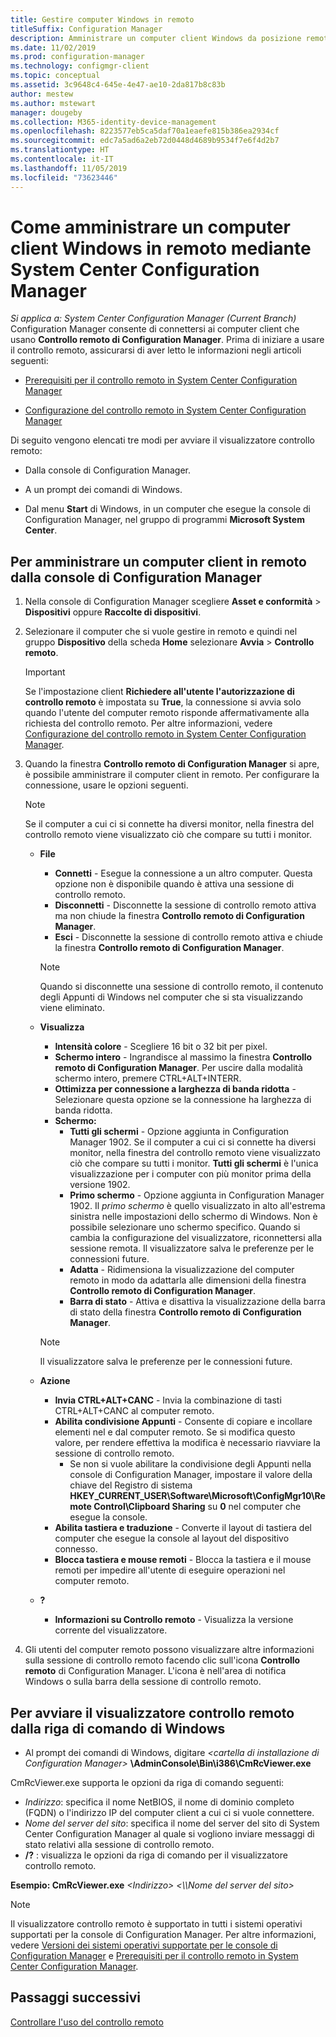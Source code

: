 ```yaml
---
title: Gestire computer Windows in remoto
titleSuffix: Configuration Manager
description: Amministrare un computer client Windows da posizione remota tramite System Center Configuration Manager.
ms.date: 11/02/2019
ms.prod: configuration-manager
ms.technology: configmgr-client
ms.topic: conceptual
ms.assetid: 3c9648c4-645e-4e47-ae10-2da817b8c83b
author: mestew
ms.author: mstewart
manager: dougeby
ms.collection: M365-identity-device-management
ms.openlocfilehash: 8223577eb5ca5daf70a1eaefe815b386ea2934cf
ms.sourcegitcommit: edc7a5ad6a2eb72d0448d4689b9534f7e6f4d2b7
ms.translationtype: HT
ms.contentlocale: it-IT
ms.lasthandoff: 11/05/2019
ms.locfileid: "73623446"
---
```

# <a name="how-to-remotely-administer-a-windows-client-computer-by-using-system-center-configuration-manager"></a>Come amministrare un computer client Windows in remoto mediante System Center Configuration Manager

*Si applica a: System Center Configuration Manager (Current Branch)* Configuration Manager consente di connettersi ai computer client che usano **Controllo remoto di Configuration Manager**. Prima di iniziare a usare il controllo remoto, assicurarsi di aver letto le informazioni negli articoli seguenti:  

-   [Prerequisiti per il controllo remoto in System Center Configuration Manager](/sccm/core/clients/manage/remote-control/prerequisites-for-remote-control)  

-   [Configurazione del controllo remoto in System Center Configuration Manager](/sccm/core/clients/manage/remote-control/configuring-remote-control)  

Di seguito vengono elencati tre modi per avviare il visualizzatore controllo remoto:  

-   Dalla console di Configuration Manager.  

-   A un prompt dei comandi di Windows.  

-   Dal menu **Start** di Windows, in un computer che esegue la console di Configuration Manager, nel gruppo di programmi **Microsoft System Center**.  

## <a name="to-remotely-administer-a-client-computer-from-the-configuration-manager-console"></a>Per amministrare un computer client in remoto dalla console di Configuration Manager  

1.  Nella console di Configuration Manager scegliere **Asset e conformità** > **Dispositivi** oppure **Raccolte di dispositivi**.  

3.  Selezionare il computer che si vuole gestire in remoto e quindi nel gruppo **Dispositivo** della scheda **Home** selezionare **Avvia** > **Controllo remoto**.  

    > [!IMPORTANT]  
    >  Se l'impostazione client **Richiedere all'utente l'autorizzazione di controllo remoto** è impostata su **True**, la connessione si avvia solo quando l'utente del computer remoto risponde affermativamente alla richiesta del controllo remoto. Per altre informazioni, vedere [Configurazione del controllo remoto in System Center Configuration Manager](/sccm/core/clients/manage/remote-control/configuring-remote-control).  

4.  Quando la finestra **Controllo remoto di Configuration Manager** si apre, è possibile amministrare il computer client in remoto. Per configurare la connessione, usare le opzioni seguenti.  

    > [!NOTE]  
    >  Se il computer a cui ci si connette ha diversi monitor, nella finestra del controllo remoto viene visualizzato ciò che compare su tutti i monitor.  

    -   **File**
        - **Connetti** - Esegue la connessione a un altro computer. Questa opzione non è disponibile quando è attiva una sessione di controllo remoto.  
        -   **Disconnetti** - Disconnette la sessione di controllo remoto attiva ma non chiude la finestra **Controllo remoto di Configuration Manager**.  
        - **Esci** - Disconnette la sessione di controllo remoto attiva e chiude la finestra **Controllo remoto di Configuration Manager**.  

        > [!NOTE]  
        >  Quando si disconnette una sessione di controllo remoto, il contenuto degli Appunti di Windows nel computer che si sta visualizzando viene eliminato.


    - **Visualizza**
      - **Intensità colore** - Scegliere 16 bit o 32 bit per pixel.
      -  **Schermo intero** - Ingrandisce al massimo la finestra **Controllo remoto di Configuration Manager**. Per uscire dalla modalità schermo intero, premere CTRL+ALT+INTERR.  
      - **Ottimizza per connessione a larghezza di banda ridotta** - Selezionare questa opzione se la connessione ha larghezza di banda ridotta.
      - **Schermo:**
        - **Tutti gli schermi** - Opzione aggiunta in Configuration Manager 1902. Se il computer a cui ci si connette ha diversi monitor, nella finestra del controllo remoto viene visualizzato ciò che compare su tutti i monitor. **Tutti gli schermi** è l'unica visualizzazione per i computer con più monitor prima della versione 1902.
        -  **Primo schermo** - Opzione aggiunta in Configuration Manager 1902. Il *primo schermo* è quello visualizzato in alto all'estrema sinistra nelle impostazioni dello schermo di Windows. Non è possibile selezionare uno schermo specifico. Quando si cambia la configurazione del visualizzatore, riconnettersi alla sessione remota. Il visualizzatore salva le preferenze per le connessioni future.
        -  **Adatta** - Ridimensiona la visualizzazione del computer remoto in modo da adattarla alle dimensioni della finestra **Controllo remoto di Configuration Manager**.
        - **Barra di stato** - Attiva e disattiva la visualizzazione della barra di stato della finestra **Controllo remoto di Configuration Manager**.  

       > [!NOTE]  
       >  Il visualizzatore salva le preferenze per le connessioni future.

    -   **Azione**
        - **Invia CTRL+ALT+CANC** - Invia la combinazione di tasti CTRL+ALT+CANC al computer remoto. 
        - **Abilita condivisione Appunti** - Consente di copiare e incollare elementi nel e dal computer remoto. Se si modifica questo valore, per rendere effettiva la modifica è necessario riavviare la sessione di controllo remoto.   
          - Se non si vuole abilitare la condivisione degli Appunti nella console di Configuration Manager, impostare il valore della chiave del Registro di sistema **HKEY_CURRENT_USER\Software\Microsoft\ConfigMgr10\Remote Control\Clipboard Sharing** su **0** nel computer che esegue la console.
        - **Abilita tastiera e traduzione** - Converte il layout di tastiera del computer che esegue la console al layout del dispositivo connesso.
        - **Blocca tastiera e mouse remoti** - Blocca la tastiera e il mouse remoti per impedire all'utente di eseguire operazioni nel computer remoto.  

    -   **?**
        - **Informazioni su Controllo remoto** - Visualizza la versione corrente del visualizzatore.  

5.  Gli utenti del computer remoto possono visualizzare altre informazioni sulla sessione di controllo remoto facendo clic sull'icona **Controllo remoto** di Configuration Manager. L'icona è nell'area di notifica Windows o sulla barra della sessione di controllo remoto.  

## <a name="to-start-the-remote-control-viewer-from-the-windows-command-line"></a>Per avviare il visualizzatore controllo remoto dalla riga di comando di Windows  

-   Al prompt dei comandi di Windows, digitare _<cartella di installazione di Configuration Manager\>_ **\AdminConsole\Bin\i386\CmRcViewer.exe**  

CmRcViewer.exe supporta le opzioni da riga di comando seguenti:  

- *Indirizzo*: specifica il nome NetBIOS, il nome di dominio completo (FQDN) o l'indirizzo IP del computer client a cui ci si vuole connettere.
- *Nome del server del sito*: specifica il nome del server del sito di System Center Configuration Manager al quale si vogliono inviare messaggi di stato relativi alla sessione di controllo remoto.
- **/?** : visualizza le opzioni da riga di comando per il visualizzatore controllo remoto.  
     
**Esempio: CmRcViewer.exe** *<Indirizzo\>* *<\\\Nome del server del sito>* 

> [!NOTE]  
> Il visualizzatore controllo remoto è supportato in tutti i sistemi operativi supportati per la console di Configuration Manager. Per altre informazioni, vedere [Versioni dei sistemi operativi supportate per le console di Configuration Manager](/sccm/core/plan-design/configs/supported-operating-systems-consoles) e [Prerequisiti per il controllo remoto in System Center Configuration Manager](/sccm/core/clients/manage/remote-control/prerequisites-for-remote-control).

## <a name="next-steps"></a>Passaggi successivi

[Controllare l'uso del controllo remoto](/sccm/core/clients/manage/remote-control/audit-remote-control-usage)
